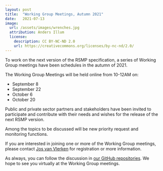 ```yaml
---
layout: post
title:  "Working Group Meetings, Autumn 2021"
date:   2021-07-13
image:
  url: /assets/images/wrenches.jpg
  attribution: Anders Illum
  license:
    description: CC BY-NC-ND 2.0
    url: https://creativecommons.org/licenses/by-nc-nd/2.0/
---
```


 To work on the next version of the RSMP specification, a series of Working Group meetings have been schedules in the autumn of 2021.

The Working Group Meetings will be held online from 10-12AM on:
- September 8
- September 22
- October 6
- October 20

Public and private sector partners and stakeholders have been invited to participate and contribute with their needs and wishes for the release of the next RSMP version.

Among the topics to be discussed will be new priority request and monitoring functions.

If you are interested in joining one or more of the Working Group meetings, please contact [Jos van Vlerken](mailto:cz9y@kk.dk) for registration or more information.

As always, you can follow the discussion in [our GitHub repositories](https://github.com/rsmp-nordic). We hope to see you virtually at the Working Group meetings.